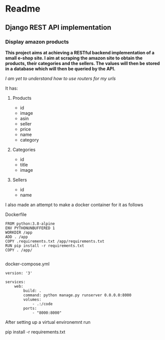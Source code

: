 # Readme
## Django REST API implementation 
### Display amazon products

**This project aims at achieving a RESTful backend implementation of a small e-shop site. I aim at scraping the amazon site to obtain the products, their categories and the sellers. The values will then be stored in a database which will then be queried by the API.**

_I am yet to understand how to use routers for my urls_

It has:

1. Products
   * id
   * image
   * asin
   * seller
   * price
   * name
   * category
2. Categories 
   * id
   * title
   * image

3. Sellers
   * id
   * name


I also made an attempt to make a docker container for it as follows 

Dockerfile

```
FROM python:3.8-alpine
ENV PYTHONUNBUFFERED 1
WORKDIR /app
ADD . /app
COPY .requirements.txt /app/requirements.txt
RUN pip install -r requirements.txt
COPY . /app/
     
```

docker-compose.yml

```
version: '3'

services: 
    web:
        build: .
        command: python manage.py runserver 0.0.0.0:8000
        volumes:
            - .:/code
        ports: 
            - "8000:8000"
```

  After setting up a virtual environemnt run

  pip install -r requirements.txt
